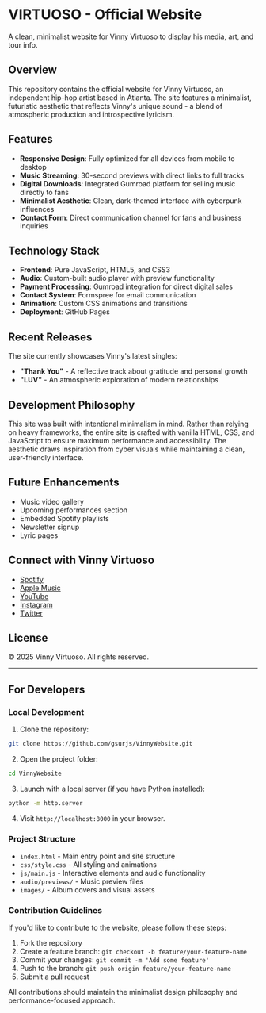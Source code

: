 # VIRTUOSO - Official Website

A clean, minimalist website for Vinny Virtuoso to display his media, art, and tour info.

## Overview

This repository contains the official website for Vinny Virtuoso, an independent hip-hop artist based in Atlanta. The site features a minimalist, futuristic aesthetic that reflects Vinny's unique sound - a blend of atmospheric production and introspective lyricism.

## Features

- **Responsive Design**: Fully optimized for all devices from mobile to desktop
- **Music Streaming**: 30-second previews with direct links to full tracks
- **Digital Downloads**: Integrated Gumroad platform for selling music directly to fans
- **Minimalist Aesthetic**: Clean, dark-themed interface with cyberpunk influences
- **Contact Form**: Direct communication channel for fans and business inquiries

## Technology Stack

- **Frontend**: Pure JavaScript, HTML5, and CSS3
- **Audio**: Custom-built audio player with preview functionality
- **Payment Processing**: Gumroad integration for direct digital sales
- **Contact System**: Formspree for email communication
- **Animation**: Custom CSS animations and transitions
- **Deployment**: GitHub Pages

## Recent Releases

The site currently showcases Vinny's latest singles:

- **"Thank You"** - A reflective track about gratitude and personal growth
- **"LUV"** - An atmospheric exploration of modern relationships

## Development Philosophy

This site was built with intentional minimalism in mind. Rather than relying on heavy frameworks, the entire site is crafted with vanilla HTML, CSS, and JavaScript to ensure maximum performance and accessibility. The aesthetic draws inspiration from cyber visuals while maintaining a clean, user-friendly interface.

## Future Enhancements

- Music video gallery
- Upcoming performances section
- Embedded Spotify playlists
- Newsletter signup
- Lyric pages

## Connect with Vinny Virtuoso

- [Spotify](https://open.spotify.com/artist/50ZkNr2NdgCRlcJbFqRUCV)
- [Apple Music](https://music.apple.com/us/artist/vinny/1453764)
- [YouTube](https://www.youtube.com/@vinnyvirtuoso)
- [Instagram](https://instagram.com/vinnyvirtuoso)
- [Twitter](https://x.com/vinnyvirtuoso)

## License

© 2025 Vinny Virtuoso. All rights reserved.

---

## For Developers

### Local Development

1. Clone the repository:
```bash
git clone https://github.com/gsurjs/VinnyWebsite.git
```

2. Open the project folder:
```bash
cd VinnyWebsite
```

3. Launch with a local server (if you have Python installed):
```bash
python -m http.server
```

4. Visit `http://localhost:8000` in your browser.

### Project Structure

- `index.html` - Main entry point and site structure
- `css/style.css` - All styling and animations
- `js/main.js` - Interactive elements and audio functionality
- `audio/previews/` - Music preview files
- `images/` - Album covers and visual assets

### Contribution Guidelines

If you'd like to contribute to the website, please follow these steps:

1. Fork the repository
2. Create a feature branch: `git checkout -b feature/your-feature-name`
3. Commit your changes: `git commit -m 'Add some feature'`
4. Push to the branch: `git push origin feature/your-feature-name`
5. Submit a pull request

All contributions should maintain the minimalist design philosophy and performance-focused approach.